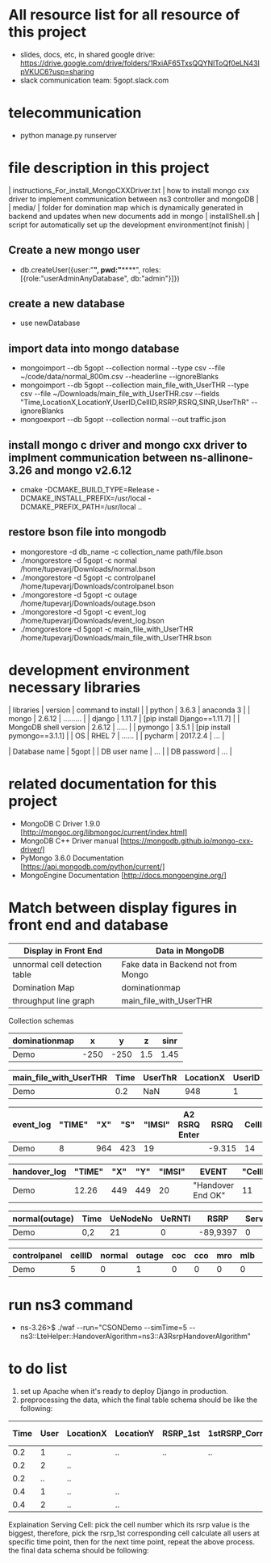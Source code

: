 # All resource list for all resource of this project
* slides, docs, etc, in shared google drive: https://drive.google.com/drive/folders/1RxiAF65TxsQQYNlToQf0eLN43lpVKUC6?usp=sharing
* slack communication team: 5gopt.slack.com


# telecommunication

+ python manage.py runserver

# file description in this project
| instructions_For_install_MongoCXXDriver.txt | how to install mongo cxx driver to implement communication between ns3 controller and mongoDB |
| media/ | folder for domination map which is dynamically generated in backend and updates when new documents add in mongo
| installShell.sh | script for automatically set up the development environment(not finish) |

## Create a new mongo user
+ db.createUser({user:"**", pwd:"******", roles:[{role:"userAdminAnyDatabase", db:"admin"}]})

## create a new database
+ use newDatabase

## import data into mongo database
+ mongoimport --db 5gopt --collection normal --type csv --file ~/code/data/normal_800m.csv --headerline --ignoreBlanks
+ mongoimport --db 5gopt --collection main_file_with_UserTHR --type csv --file ~/Downloads/main_file_with_UserTHR.csv --fields "Time,LocationX,LocationY,UserID,CellID,RSRP,RSRQ,SINR,UserThR" --ignoreBlanks
+ mongoexport --db 5gopt --collection normal --out traffic.json

## install mongo c driver and mongo cxx driver to implment communication between ns-allinone-3.26 and mongo v2.6.12
+ cmake -DCMAKE_BUILD_TYPE=Release -DCMAKE_INSTALL_PREFIX=/usr/local -DCMAKE_PREFIX_PATH=/usr/local ..

## restore bson file into mongodb
* mongorestore -d db_name -c collection_name path/file.bson
* ./mongorestore -d 5gopt -c normal /home/tupevarj/Downloads/normal.bson
* ./mongorestore -d 5gopt -c controlpanel /home/tupevarj/Downloads/controlpanel.bson
* ./mongorestore -d 5gopt -c outage /home/tupevarj/Downloads/outage.bson
* ./mongorestore -d 5gopt -c event_log /home/tupevarj/Downloads/event_log.bson
* ./mongorestore -d 5gopt -c main_file_with_UserTHR /home/tupevarj/Downloads/main_file_with_UserTHR.bson

# development environment necessary libraries
| libraries | version | command to install |
| python    | 3.6.3   |  anaconda 3        |
| mongo     | 2.6.12  |  .........         |
| django    | 1.11.7  | [pip install Django==1.11.7] |
| MongoDB shell version | 2.6.12 | ..... |
| pymongo   | 3.5.1   | [pip install pymongo==3.1.1] |
| OS | RHEL 7 | ...... |
| pycharm | 2017.2.4 | ... |

| Database name | 5gopt |
| DB user name | ... |
| DB password | ... |

# related documentation for this project
* MongoDB C Driver 1.9.0 [http://mongoc.org/libmongoc/current/index.html]
* MongoDB C++ Driver manual [https://mongodb.github.io/mongo-cxx-driver/]
* PyMongo 3.6.0 Documentation [https://api.mongodb.com/python/current/]
* MongoEngine Documentation [http://docs.mongoengine.org/]

# Match between display figures in front end and database

| Display in Front End          | Data in MongoDB                     |
| ----------------------------- | ----------------------------------- |
| unnormal cell detection table | Fake data in Backend not from Mongo |
| Domination Map                | dominationmap                       |
| throughput line graph         | main_file_with_UserTHR              |

Collection schemas

| dominationmap |   x   |   y   |   z   |  sinr  |
| ------------- | ----- | ----- | ----- | ------ |
|     Demo      | -250  | -250  | 1.5   |  1.45  |

| main_file_with_UserTHR | Time | UserThR | LocationX | UserID | CellID | RSRP | RSRQ | SINR | LocationY |
| ---------------------- | ---- | ------- | --------- | ------ | ------ | ---- | ---- | ---- | --------- |
| Demo                   | 0.2  | NaN     |   948     |  1     | 1      | -113 | NaN  |  NaN |  1429     |

| event_log | "TIME" | "X" | "S" | "IMSI" | A2 RSRQ Enter | RSRQ   | CellID |
| --------- | ------ | --- | --- | ------ | ------------- | ------ | -------|
| Demo      |  8     | 964 | 423 | 19     |               | -9.315 |  14    |

| handover_log | "TIME" | "X" | "Y" | "IMSI" |       EVENT        | "CellID" |
| ------------ | ------ | --- | --- | ------ | ------------------ | -------- | 
| Demo         | 12.26  | 449 | 449 |20      | "Handover End OK"  |   11     | 

| normal(outage) | Time | UeNodeNo | UeRNTI | RSRP     | Serving_Cell | RSRQ | Cell_ID | 
| -------------- | ---- | -------- | ------ | -------- | ------------ | ---- | ------- |
| Demo           | 0,2  |       21 | 0      | -89,9397 | 0            | -nan |  20     |

| controlpanel | cellID | normal | outage | coc | cco | mro | mlb | dirty_flag |
| ------------ | ------ | ------ | ------ | --- | --- | --- | --- | ---------- |
| Demo         | 5      |     0  | 1      |  0  | 0   | 0   | 0   |    0       |




# run ns3 command
* ns-3.26>$ ./waf --run="CSONDemo --simTime=5 --ns3::LteHelper::HandoverAlgorithm=ns3::A3RsrpHandoverAlgorithm"


# to do list
1.  set up Apache when it's ready to deploy Django in production.
2.  preprocessing the data, which the final table schema should be like the following:

| Time | User | LocationX | LocationY | RSRP_1st | 1stRSRP_Corresponding_RSRQ| RSRP_2nd | 2ndRSRP_Corresponding_RSRQ | RSRP_3rd | 3rdRSRP_Corresponding_RSRQ | RSRP_4th | 4thRSRP_Corresponding_RSRQ| Serving Cell |
| ---- | --- | --------- | ---------- | -------- | ------------------------- | -------- | -------------------------- | -------- | ------------------------- | -------- | --------------------------- | ------------ |
| 0.2 | 1 | .. | .. | .. | .. | 
| 0.2 | 2 | .. |
| 0.2 | .. | .. |
| 0.4 | 1 | .. | .. |
| 0.4 | 2 | .. | .. |
Explaination
Serving Cell: pick the cell number which its rsrp value is the biggest, therefore, pick the rsrp_1st corresponding cell
calculate all users at specific time point, then for the next time point, repeat the above process. 
the final data schema should be following:




